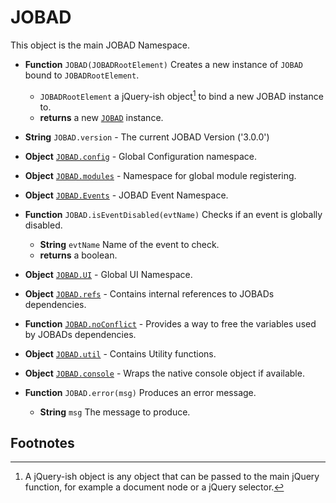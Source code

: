 # JOBAD
This object is the main JOBAD Namespace. 

* **Function** `JOBAD(JOBADRootElement)` Creates a new instance of `JOBAD` bound to `JOBADRootElement`. 
	* `JOBADRootElement` a jQuery-ish object[^1] to bind a new JOBAD instance to. 
	* **returns** a new [`JOBAD`](JOBADInstance/index.md) instance. 

* **String** `JOBAD.version` - The current JOBAD Version ('3.0.0')
* **Object** [`JOBAD.config`](JOBAD.config/index.md) - Global Configuration namespace. 

* **Object** [`JOBAD.modules`](JOBAD.modules/index.md) - Namespace for global module registering. 

* **Object** [`JOBAD.Events`](JOBAD.Events/index.md) - JOBAD Event Namespace. 
* **Function** `JOBAD.isEventDisabled(evtName)` Checks if an event is globally disabled. 
	* **String** `evtName` Name of the event to check. 
	* **returns** a boolean. 

* **Object** [`JOBAD.UI`](JOBAD.UI/index.md) - Global UI Namespace. 

* **Object** [`JOBAD.refs`](JOBAD.refs.md) - Contains internal references to  JOBADs dependencies. 
* **Function** [`JOBAD.noConflict`](JOBAD.noConflict.md) - Provides a way to free the variables used by JOBADs dependencies. 

* **Object** [`JOBAD.util`](JOBAD.util.md) - Contains Utility functions. 

* **Object** [`JOBAD.console`](JOBAD.console.md) - Wraps the native console object if available. 
* **Function** `JOBAD.error(msg)` Produces an error message. 
	* **String** `msg` The message to produce. 

## Footnotes
[^1]: A jQuery-ish object is any object that can be passed to the main jQuery function, for example a document node or a jQuery selector. 
